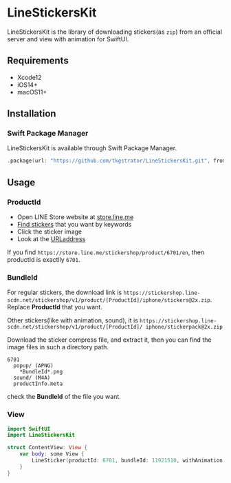 # LineStickersKit

LineStickersKit is the library of downloading stickers(as `zip`) from an official server and view with animation for SwiftUI.

## Requirements

- Xcode12
- iOS14+
- macOS11+

## Installation

### Swift Package Manager

LineStickersKit is available through Swift Package Manager.

```swift
.package(url: "https://github.com/tkgstrator/LineStickersKit.git", from: "1.0.0")
```

## Usage

### ProductId

- Open LINE Store website at [store.line.me](https://store.line.me/)
- [Find stickers](https://store.line.me/search/en?q=splatoon) that you want by keywords
- Click the sticker image
- Look at the [URLaddress](https://store.line.me/stickershop/product/6701/en)

If you find `https://store.line.me/stickershop/product/6701/en`, then productId is exactlly `6701`.

### BundleId

For regular stickers, the download link is `https://stickershop.line-scdn.net/stickershop/v1/product/[ProductId]/iphone/stickers@2x.zip`. Replace **ProductId** that you want.

Other stickers(like with animation, sound), it is `https://stickershop.line-scdn.net/stickershop/v1/product/[ProductId]/
iphone/stickerpack@2x.zip`

Download the sticker compress file, and extract it, then you can find the image files in such a directory path.

```
6701
  popup/ (APNG)
    *BundleId*.png
  sound/ (M4A)
  productInfo.meta
```

check the **BundleId** of the file you want.

### View

```swift
import SwiftUI
import LineStickersKit

struct ContentView: View {
    var body: some View {
        LineSticker(productId: 6701, bundleId: 11921510, withAnimation: true)
    }
}
```
